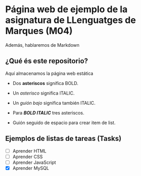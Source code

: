# Página web de ejemplo de la asignatura de LLenguatges de Marques (M04)
Además, hablaremos de Markdown

## ¿Qué és este repositorio?
Aquí almacenamos la página web estática


- Dos **asteriscos** significa BOLD.

- Un *asterisco* significa ITALIC.

- Un _guión bajo_ significa también ITALIC.

- Para ***BOLD ITALIC*** tres asteriscos.

- Guión seguido de espacio para crear item de list.


## Ejemplos de listas de tareas (Tasks)

- [ ] Aprender HTML
- [ ] Aprender CSS
- [ ] Aprender JavaScript
- [x] Aprender MySQL